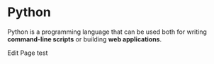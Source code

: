 # Python

Python is a programming language that can be used both for writing **command-line scripts** or building **web applications**.

Edit Page test
